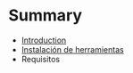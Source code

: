 # Summary

* [Introduction](README.md)
* [Instalación de herramientas](instalacion_de_herramientas.md)
* Requisitos

